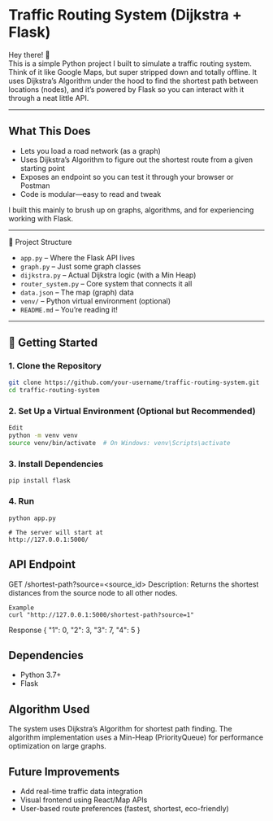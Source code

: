 # Traffic Routing System (Dijkstra + Flask)

Hey there! 👋  
This is a simple Python project I built to simulate a traffic routing system. Think of it like Google Maps, but super stripped down and totally offline. It uses Dijkstra’s Algorithm under the hood to find the shortest path between locations (nodes), and it’s powered by Flask so you can interact with it through a neat little API.

---

## What This Does

- Lets you load a road network (as a graph)
- Uses Dijkstra’s Algorithm to figure out the shortest route from a given starting point
- Exposes an endpoint so you can test it through your browser or Postman
- Code is modular—easy to read and tweak

I built this mainly to brush up on graphs, algorithms, and for experiencing working with Flask.

---

 📁 Project Structure

- `app.py` – Where the Flask API lives  
- `graph.py` – Just some graph classes  
- `dijkstra.py` – Actual Dijkstra logic (with a Min Heap)  
- `router_system.py` – Core system that connects it all  
- `data.json` – The map (graph) data  
- `venv/` – Python virtual environment (optional)  
- `README.md` – You’re reading it!


---

## 🚀 Getting Started

### 1. Clone the Repository

```bash
git clone https://github.com/your-username/traffic-routing-system.git
cd traffic-routing-system
```

### 2. Set Up a Virtual Environment (Optional but Recommended)
```bash
Edit
python -m venv venv
source venv/bin/activate  # On Windows: venv\Scripts\activate
```
### 3. Install Dependencies
```
pip install flask
```
### 4. Run
```
python app.py

# The server will start at
http://127.0.0.1:5000/
```
## API Endpoint
GET /shortest-path?source=<source_id>
Description: Returns the shortest distances from the source node to all other nodes.
```
Example
curl "http://127.0.0.1:5000/shortest-path?source=1"
```
Response
{
  "1": 0,
  "2": 3,
  "3": 7,
  "4": 5
}

## Dependencies
- Python 3.7+
- Flask

## Algorithm Used
The system uses Dijkstra’s Algorithm for shortest path finding. The algorithm implementation uses a Min-Heap (PriorityQueue) for performance optimization on large graphs.

## Future Improvements

- Add real-time traffic data integration
- Visual frontend using React/Map APIs
- User-based route preferences (fastest, shortest, eco-friendly)

